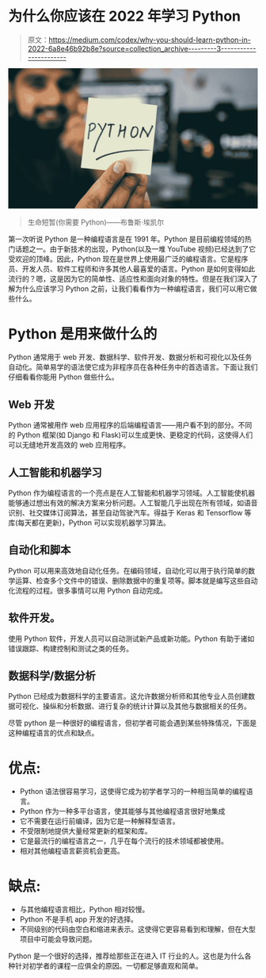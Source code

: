 # 为什么你应该在 2022 年学习 Python

> 原文：<https://medium.com/codex/why-you-should-learn-python-in-2022-6a8e46b92b8e?source=collection_archive---------3----------------------->

![](img/d0a2167bad247a7baab2a54f4fc2b563.png)

> 生命短暂(你需要 Python)——布鲁斯·埃凯尔

第一次听说 Python 是一种编程语言是在 1991 年。Python 是目前编程领域的热门话题之一。由于新技术的出现，Python(以及一堆 YouTube 视频)已经达到了它受欢迎的顶峰。因此，Python 现在是世界上使用最广泛的编程语言。它是程序员、开发人员、软件工程师和许多其他人最喜爱的语言。Python 是如何变得如此流行的？嗯，这是因为它的简单性、适应性和面向对象的特性。但是在我们深入了解为什么应该学习 Python 之前，让我们看看作为一种编程语言，我们可以用它做些什么。

# Python 是用来做什么的

Python 通常用于 web 开发、数据科学、软件开发、数据分析和可视化以及任务自动化。简单易学的语法使它成为非程序员在各种任务中的首选语言。下面让我们仔细看看你能用 Python 做些什么。

## Web 开发

Python 通常被用作 web 应用程序的后端编程语言——用户看不到的部分。不同的 Python 框架(如 Django 和 Flask)可以生成更快、更稳定的代码，这使得人们可以无缝地开发高效的 web 应用程序。

## 人工智能和机器学习

Python 作为编程语言的一个亮点是在人工智能和机器学习领域。人工智能使机器能够通过想出有效的解决方案来分析问题。人工智能几乎出现在所有领域，如语音识别、社交媒体订阅算法，甚至自动驾驶汽车。得益于 Keras 和 Tensorflow 等库(每天都在更新)，Python 可以实现机器学习算法。

## 自动化和脚本

Python 可以用来高效地自动化任务。在编码领域，自动化可以用于执行简单的数学运算、检查多个文件中的错误、删除数据中的重复项等。脚本就是编写这些自动化流程的过程。很多事情可以用 Python 自动完成。

## 软件开发。

使用 Python 软件，开发人员可以自动测试新产品或新功能。Python 有助于诸如错误跟踪、构建控制和测试之类的任务。

## 数据科学/数据分析

Python 已经成为数据科学的主要语言。这允许数据分析师和其他专业人员创建数据可视化、操纵和分析数据、进行复杂的统计计算以及其他与数据相关的任务。

尽管 python 是一种很好的编程语言，但初学者可能会遇到某些特殊情况，下面是这种编程语言的优点和缺点。

# 优点:

*   Python 语法很容易学习，这使得它成为初学者学习的一种相当简单的编程语言。
*   Python 作为一种多平台语言，使其能够与其他编程语言很好地集成
*   它不需要在运行前编译，因为它是一种解释型语言。
*   不受限制地提供大量经常更新的框架和库。
*   它是最流行的编程语言之一，几乎在每个流行的技术领域都被使用。
*   相对其他编程语言薪资机会更高。

# 缺点:

*   与其他编程语言相比，Python 相对较慢。
*   Python 不是手机 app 开发的好选择。
*   不同级别的代码由空白和缩进来表示。这使得它更容易看到和理解，但在大型项目中可能会导致问题。

Python 是一个很好的选择，推荐给那些正在进入 IT 行业的人。这也是为什么各种针对初学者的课程一应俱全的原因。一切都足够直观和简单。